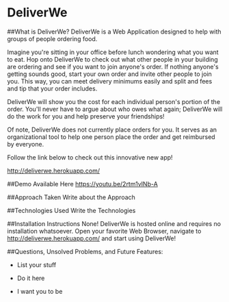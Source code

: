 # DeliverWe


##What is DeliverWe?
DeliverWe is a Web Application designed to help with groups of people ordering food.

Imagine you're sitting in your office before lunch wondering what you want to eat. Hop onto DeliverWe to check out what other people in your building are ordering and see if you want to join anyone's order. If nothing anyone's getting sounds good, start your own order and invite other people to join you. This way, you can meet delivery minimums easily and split and fees and tip that your order includes.

DeliverWe will show you the cost for each individual person's portion of the order. You'll never have to argue about who owes what again; DeliverWe will do the work for you and help preserve your friendships!

Of note, DeliverWe does not currently place orders for you. It serves as an organizational tool to help one person place the order and get reimbursed by everyone.

Follow the link below to check out this innovative new app!

http://deliverwe.herokuapp.com/

##Demo Available Here
https://youtu.be/2rtm1vINb-A

##Approach Taken
Write about the Approach

##Technologies Used
Write the Technologies

##Installation Instructions
None! DeliverWe is hosted online and requires no installation whatsoever. Open your favorite Web Browser, navigate to  http://deliverwe.herokuapp.com/  and start using DeliverWe!

##Questions, Unsolved Problems, and Future Features:
- List your stuff
- Do it here

- I want you to be
